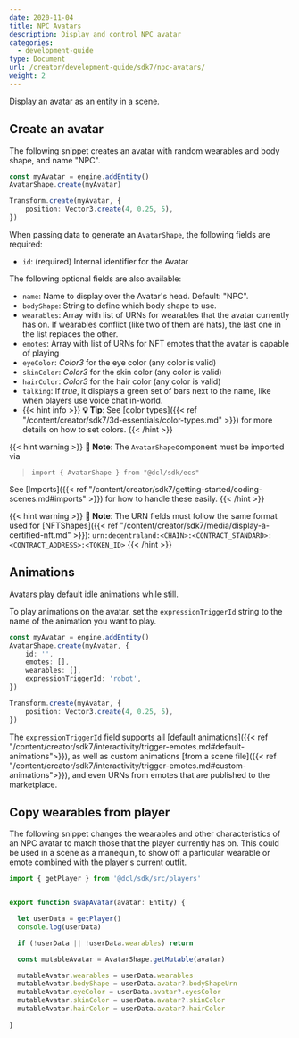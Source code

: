 ```yaml
---
date: 2020-11-04
title: NPC Avatars
description: Display and control NPC avatar
categories:
  - development-guide
type: Document
url: /creator/development-guide/sdk7/npc-avatars/
weight: 2
---
```


Display an avatar as an entity in a scene.

## Create an avatar

The following snippet creates an avatar with random wearables and body shape, and name "NPC".

```ts
const myAvatar = engine.addEntity()
AvatarShape.create(myAvatar)

Transform.create(myAvatar, {
	position: Vector3.create(4, 0.25, 5),
})
```

When passing data to generate an `AvatarShape`, the following fields are required:

- `id`: (required) Internal identifier for the Avatar

The following optional fields are also available:

- `name`: Name to display over the Avatar's head. Default: "NPC".
- `bodyShape`: String to define which body shape to use.
- `wearables`: Array with list of URNs for wearables that the avatar currently has on. If wearables conflict (like two of them are hats), the last one in the list replaces the other.
- `emotes`: Array with list of URNs for NFT emotes that the avatar is capable of playing
- `eyeColor`: _Color3_ for the eye color (any color is valid)
- `skinColor`: _Color3_ for the skin color (any color is valid)
- `hairColor`: _Color3_ for the hair color (any color is valid)
- `talking`: If _true_, it displays a green set of bars next to the name, like when players use voice chat in-world.
- {{< hint info >}}
  **💡 Tip**: See [color types]({{< ref "/content/creator/sdk7/3d-essentials/color-types.md" >}}) for more details on how to set colors.
  {{< /hint >}}

{{< hint warning >}}
**📔 Note**: The `AvatarShape`component must be imported via

> `import { AvatarShape } from "@dcl/sdk/ecs"`

See [Imports]({{< ref "/content/creator/sdk7/getting-started/coding-scenes.md#imports" >}}) for how to handle these easily.
{{< /hint >}}

{{< hint warning >}}
**📔 Note**: The URN fields must follow the same format used for [NFTShapes]({{< ref "/content/creator/sdk7/media/display-a-certified-nft.md" >}}): `urn:decentraland:<CHAIN>:<CONTRACT_STANDARD>:<CONTRACT_ADDRESS>:<TOKEN_ID>`
{{< /hint >}}

## Animations

Avatars play default idle animations while still.

To play animations on the avatar, set the `expressionTriggerId` string to the name of the animation you want to play.

```ts
const myAvatar = engine.addEntity()
AvatarShape.create(myAvatar, {
	id: '',
	emotes: [],
	wearables: [],
	expressionTriggerId: 'robot',
})

Transform.create(myAvatar, {
	position: Vector3.create(4, 0.25, 5),
})
```

The `expressionTriggerId` field supports all [default animations]({{< ref "/content/creator/sdk7/interactivity/trigger-emotes.md#default-animations">}}), as well as custom animations [from a scene file]({{< ref "/content/creator/sdk7/interactivity/trigger-emotes.md#custom-animations">}}), and even URNs from emotes that are published to the marketplace.


## Copy wearables from player

The following snippet changes the wearables and other characteristics of an NPC avatar to match those that the player currently has on. This could be used in a scene as a manequin, to show off a particular wearable or emote combined with the player's current outfit.

```ts
import { getPlayer } from '@dcl/sdk/src/players'


export function swapAvatar(avatar: Entity) {

  let userData = getPlayer()
  console.log(userData)

  if (!userData || !userData.wearables) return

  const mutableAvatar = AvatarShape.getMutable(avatar)

  mutableAvatar.wearables = userData.wearables
  mutableAvatar.bodyShape = userData.avatar?.bodyShapeUrn
  mutableAvatar.eyeColor = userData.avatar?.eyesColor
  mutableAvatar.skinColor = userData.avatar?.skinColor
  mutableAvatar.hairColor = userData.avatar?.hairColor
  
}
```
